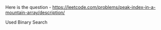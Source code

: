 Here is the question - https://leetcode.com/problems/peak-index-in-a-mountain-array/description/

Used Binary Search
